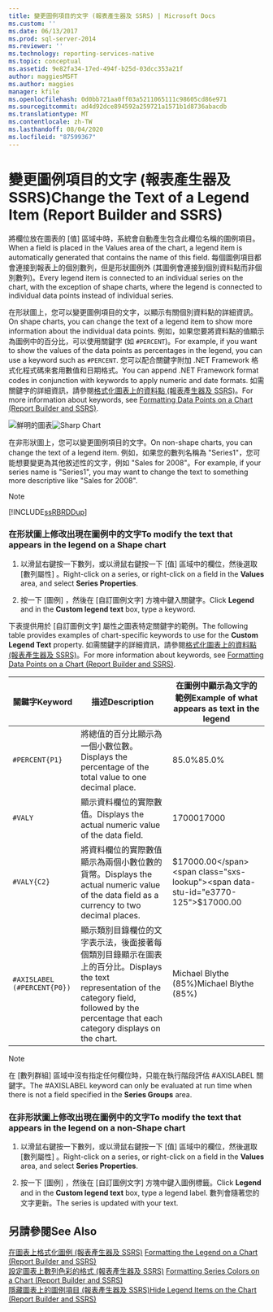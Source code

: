```yaml
---
title: 變更圖例項目的文字 (報表產生器及 SSRS) | Microsoft Docs
ms.custom: ''
ms.date: 06/13/2017
ms.prod: sql-server-2014
ms.reviewer: ''
ms.technology: reporting-services-native
ms.topic: conceptual
ms.assetid: 9e82fa34-17ed-494f-b25d-03dcc353a21f
author: maggiesMSFT
ms.author: maggies
manager: kfile
ms.openlocfilehash: 0d0bb721aa0ff03a5211065111c98605cd86e971
ms.sourcegitcommit: ad4d92dce894592a259721a1571b1d8736abacdb
ms.translationtype: MT
ms.contentlocale: zh-TW
ms.lasthandoff: 08/04/2020
ms.locfileid: "87599367"
---
```

# <a name="change-the-text-of-a-legend-item-report-builder-and-ssrs"></a><span data-ttu-id="e3770-102">變更圖例項目的文字 (報表產生器及 SSRS)</span><span class="sxs-lookup"><span data-stu-id="e3770-102">Change the Text of a Legend Item (Report Builder and SSRS)</span></span>
  <span data-ttu-id="e3770-103">將欄位放在圖表的 [值] 區域中時，系統會自動產生包含此欄位名稱的圖例項目。</span><span class="sxs-lookup"><span data-stu-id="e3770-103">When a field is placed in the Values area of the chart, a legend item is automatically generated that contains the name of this field.</span></span> <span data-ttu-id="e3770-104">每個圖例項目都會連接到報表上的個別數列，但是形狀圖例外 (其圖例會連接到個別資料點而非個別數列)。</span><span class="sxs-lookup"><span data-stu-id="e3770-104">Every legend item is connected to an individual series on the chart, with the exception of shape charts, where the legend is connected to individual data points instead of individual series.</span></span>  
  
 <span data-ttu-id="e3770-105">在形狀圖上，您可以變更圖例項目的文字，以顯示有關個別資料點的詳細資訊。</span><span class="sxs-lookup"><span data-stu-id="e3770-105">On shape charts, you can change the text of a legend item to show more information about the individual data points.</span></span> <span data-ttu-id="e3770-106">例如，如果您要將資料點的值顯示為圖例中的百分比，可以使用關鍵字 (如 `#PERCENT`)。</span><span class="sxs-lookup"><span data-stu-id="e3770-106">For example, if you want to show the values of the data points as percentages in the legend, you can use a keyword such as `#PERCENT`.</span></span> <span data-ttu-id="e3770-107">您可以配合關鍵字附加 .NET Framework 格式化程式碼來套用數值和日期格式。</span><span class="sxs-lookup"><span data-stu-id="e3770-107">You can append .NET Framework format codes in conjunction with keywords to apply numeric and date formats.</span></span> <span data-ttu-id="e3770-108">如需關鍵字的詳細資訊，請參閱[格式化圖表上的資料點 &#40;報表產生器及 SSRS&#41;](formatting-data-points-on-a-chart-report-builder-and-ssrs.md)。</span><span class="sxs-lookup"><span data-stu-id="e3770-108">For more information about keywords, see [Formatting Data Points on a Chart &#40;Report Builder and SSRS&#41;](formatting-data-points-on-a-chart-report-builder-and-ssrs.md).</span></span>  
  
 <span data-ttu-id="e3770-109">![鮮明的圖表](../media/sharpchart.png "鮮明的圖表")</span><span class="sxs-lookup"><span data-stu-id="e3770-109">![Sharp Chart](../media/sharpchart.png "Sharp Chart")</span></span>  
  
 <span data-ttu-id="e3770-110">在非形狀圖上，您可以變更圖例項目的文字。</span><span class="sxs-lookup"><span data-stu-id="e3770-110">On non-shape charts, you can change the text of a legend item.</span></span> <span data-ttu-id="e3770-111">例如，如果您的數列名稱為 "Series1"，您可能想要變更為其他敘述性的文字，例如 "Sales for 2008"。</span><span class="sxs-lookup"><span data-stu-id="e3770-111">For example, if your series name is "Series1", you may want to change the text to something more descriptive like "Sales for 2008".</span></span>  
  
> [!NOTE]  
>  [!INCLUDE[ssRBRDDup](../../includes/ssrbrddup-md.md)]  
  
### <a name="to-modify-the-text-that-appears-in-the-legend-on-a-shape-chart"></a><span data-ttu-id="e3770-112">在形狀圖上修改出現在圖例中的文字</span><span class="sxs-lookup"><span data-stu-id="e3770-112">To modify the text that appears in the legend on a Shape chart</span></span>  
  
1.  <span data-ttu-id="e3770-113">以滑鼠右鍵按一下數列，或以滑鼠右鍵按一下 [值]  區域中的欄位，然後選取 [數列屬性]  。</span><span class="sxs-lookup"><span data-stu-id="e3770-113">Right-click on a series, or right-click on a field in the **Values** area, and select **Series Properties**.</span></span>  
  
2.  <span data-ttu-id="e3770-114">按一下 [圖例]  ，然後在 [自訂圖例文字]  方塊中鍵入關鍵字。</span><span class="sxs-lookup"><span data-stu-id="e3770-114">Click **Legend** and in the **Custom legend text** box, type a keyword.</span></span>  
  
 <span data-ttu-id="e3770-115">下表提供用於 [自訂圖例文字]  屬性之圖表特定關鍵字的範例。</span><span class="sxs-lookup"><span data-stu-id="e3770-115">The following table provides examples of chart-specific keywords to use for the **Custom Legend Text** property.</span></span> <span data-ttu-id="e3770-116">如需關鍵字的詳細資訊，請參閱[格式化圖表上的資料點 &#40;報表產生器及 SSRS&#41;](formatting-data-points-on-a-chart-report-builder-and-ssrs.md)。</span><span class="sxs-lookup"><span data-stu-id="e3770-116">For more information about keywords, see [Formatting Data Points on a Chart &#40;Report Builder and SSRS&#41;](formatting-data-points-on-a-chart-report-builder-and-ssrs.md).</span></span>  
  
|<span data-ttu-id="e3770-117">關鍵字</span><span class="sxs-lookup"><span data-stu-id="e3770-117">Keyword</span></span>|<span data-ttu-id="e3770-118">描述</span><span class="sxs-lookup"><span data-stu-id="e3770-118">Description</span></span>|<span data-ttu-id="e3770-119">在圖例中顯示為文字的範例</span><span class="sxs-lookup"><span data-stu-id="e3770-119">Example of what appears as text in the legend</span></span>|  
|-------------|-----------------|---------------------------------------------------|  
|`#PERCENT{P1}`|<span data-ttu-id="e3770-120">將總值的百分比顯示為一個小數位數。</span><span class="sxs-lookup"><span data-stu-id="e3770-120">Displays the percentage of the total value to one decimal place.</span></span>|<span data-ttu-id="e3770-121">85.0%</span><span class="sxs-lookup"><span data-stu-id="e3770-121">85.0%</span></span>|  
|`#VALY`|<span data-ttu-id="e3770-122">顯示資料欄位的實際數值。</span><span class="sxs-lookup"><span data-stu-id="e3770-122">Displays the actual numeric value of the data field.</span></span>|<span data-ttu-id="e3770-123">17000</span><span class="sxs-lookup"><span data-stu-id="e3770-123">17000</span></span>|  
|`#VALY{C2}`|<span data-ttu-id="e3770-124">將資料欄位的實際數值顯示為兩個小數位數的貨幣。</span><span class="sxs-lookup"><span data-stu-id="e3770-124">Displays the actual numeric value of the data field as a currency to two decimal places.</span></span>|<span data-ttu-id="e3770-125">$17000.00</span><span class="sxs-lookup"><span data-stu-id="e3770-125">$17000.00</span></span>|  
|`#AXISLABEL (#PERCENT{P0})`|<span data-ttu-id="e3770-126">顯示類別目錄欄位的文字表示法，後面接著每個類別目錄顯示在圖表上的百分比。</span><span class="sxs-lookup"><span data-stu-id="e3770-126">Displays the text representation of the category field, followed by the percentage that each category displays on the chart.</span></span>|<span data-ttu-id="e3770-127">Michael Blythe (85%)</span><span class="sxs-lookup"><span data-stu-id="e3770-127">Michael Blythe (85%)</span></span>|  
  
> [!NOTE]  
>  <span data-ttu-id="e3770-128">在 [數列群組]  區域中沒有指定任何欄位時，只能在執行階段評估 #AXISLABEL 關鍵字。</span><span class="sxs-lookup"><span data-stu-id="e3770-128">The #AXISLABEL keyword can only be evaluated at run time when there is not a field specified in the **Series Groups** area.</span></span>  
  
### <a name="to-modify-the-text-that-appears-in-the-legend-on-a-non-shape-chart"></a><span data-ttu-id="e3770-129">在非形狀圖上修改出現在圖例中的文字</span><span class="sxs-lookup"><span data-stu-id="e3770-129">To modify the text that appears in the legend on a non-Shape chart</span></span>  
  
1.  <span data-ttu-id="e3770-130">以滑鼠右鍵按一下數列，或以滑鼠右鍵按一下 [值]  區域中的欄位，然後選取 [數列屬性]  。</span><span class="sxs-lookup"><span data-stu-id="e3770-130">Right-click on a series, or right-click on a field in the **Values** area, and select **Series Properties**.</span></span>  
  
2.  <span data-ttu-id="e3770-131">按一下 [圖例]  ，然後在 [自訂圖例文字]  方塊中鍵入圖例標籤。</span><span class="sxs-lookup"><span data-stu-id="e3770-131">Click **Legend** and in the **Custom legend text** box, type a legend label.</span></span> <span data-ttu-id="e3770-132">數列會隨著您的文字更新。</span><span class="sxs-lookup"><span data-stu-id="e3770-132">The series is updated with your text.</span></span>  
  
## <a name="see-also"></a><span data-ttu-id="e3770-133">另請參閱</span><span class="sxs-lookup"><span data-stu-id="e3770-133">See Also</span></span>  
 <span data-ttu-id="e3770-134">[在圖表上格式化圖例 &#40;報表產生器及 SSRS&#41;](chart-legend-formatting-report-builder.md) </span><span class="sxs-lookup"><span data-stu-id="e3770-134">[Formatting the Legend on a Chart &#40;Report Builder and SSRS&#41;](chart-legend-formatting-report-builder.md) </span></span>  
 <span data-ttu-id="e3770-135">[設定圖表上數列色彩的格式 &#40;報表產生器及 SSRS&#41;](formatting-series-colors-on-a-chart-report-builder-and-ssrs.md) </span><span class="sxs-lookup"><span data-stu-id="e3770-135">[Formatting Series Colors on a Chart &#40;Report Builder and SSRS&#41;](formatting-series-colors-on-a-chart-report-builder-and-ssrs.md) </span></span>  
 [<span data-ttu-id="e3770-136">隱藏圖表上的圖例項目 &#40;報表產生器及 SSRS&#41;</span><span class="sxs-lookup"><span data-stu-id="e3770-136">Hide Legend Items on the Chart &#40;Report Builder and SSRS&#41;</span></span>](chart-legend-hide-items-report-builder.md)  
  
  

